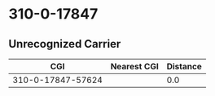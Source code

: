 # 310-0-17847
## Unrecognized Carrier


| CGI | Nearest CGI | Distance |
|-----|-------------|----------|
| 310-0-17847-57624 |  | 0.0 |
